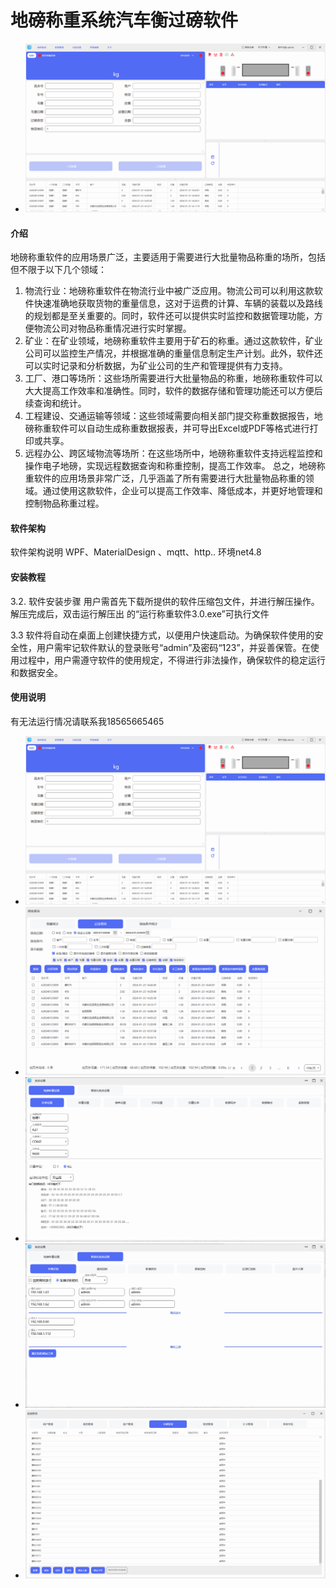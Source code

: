 # 地磅称重系统汽车衡过磅软件
- ![1710982302680](img/1710982302680.jpg)
#### 介绍
地磅称重软件的应用场景广泛，主要适用于需要进行大批量物品称重的场所，包括但不限于以下几个领域：
1. 物流行业：地磅称重软件在物流行业中被广泛应用。物流公司可以利用这款软件快速准确地获取货物的重量信息，这对于运费的计算、车辆的装载以及路线的规划都是至关重要的。同时，软件还可以提供实时监控和数据管理功能，方便物流公司对物品称重情况进行实时掌握。
2. 矿业：在矿业领域，地磅称重软件主要用于矿石的称重。通过这款软件，矿业公司可以监控生产情况，并根据准确的重量信息制定生产计划。此外，软件还可以实时记录和分析数据，为矿业公司的生产和管理提供有力支持。
3. 工厂、港口等场所：这些场所需要进行大批量物品的称重，地磅称重软件可以大大提高工作效率和准确性。同时，软件的数据存储和管理功能还可以方便后续查询和统计。
4. 工程建设、交通运输等领域：这些领域需要向相关部门提交称重数据报告，地磅称重软件可以自动生成称重数据报表，并可导出Excel或PDF等格式进行打印或共享。
5. 远程办公、跨区域物流等场所：在这些场所中，地磅称重软件支持远程监控和操作电子地磅，实现远程数据查询和称重控制，提高工作效率。
总之，地磅称重软件的应用场景非常广泛，几乎涵盖了所有需要进行大批量物品称重的领域。通过使用这款软件，企业可以提高工作效率、降低成本，并更好地管理和控制物品称重过程。
#### 软件架构
软件架构说明
WPF、MaterialDesign 、mqtt、http..
环境net4.8
#### 安装教程
3.2. 软件安装步骤
用户需首先下载所提供的软件压缩包文件，并进行解压操作。解压完成后，双击运行解压出	的“运行称重软件3.0.exe”可执行文件

3.3 软件将自动在桌面上创建快捷方式，以便用户快速启动。为确保软件使用的安全性，用户需牢记软件默认的登录账号“admin”及密码“123”，并妥善保管。在使用过程中，用户需遵守软件的使用规定，不得进行非法操作，确保软件的稳定运行和数据安全。
#### 使用说明
有无法运行情况请联系我18565665465  
- ![1710982302680](img/1710982302680.jpg)
- ![1710982302680](img/1710982592209.jpg)
- ![1710982302680](img/1710982633505.jpg)
- ![1710982302680](img/7237866930513b1534dfd1bf14ab31a.png)
- ![1710982302680](img/043b3d26292a4c7060c8480620d6944.png)
